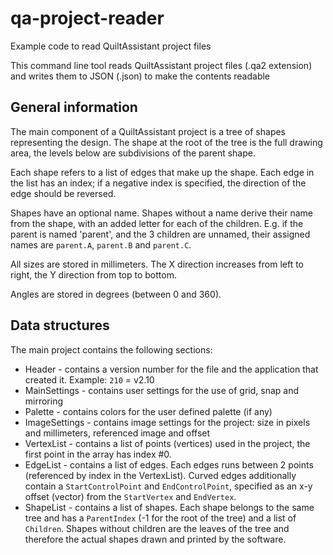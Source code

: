 # qa-project-reader
Example code to read QuiltAssistant project files

This command line tool reads QuiltAssistant project files (.qa2 extension) and writes them to JSON (.json) to make the contents readable

## General information

The main component of a QuiltAssistant project is a tree of shapes representing the design. The shape at the root of the tree is the full drawing area, the levels below are subdivisions of the parent shape.

Each shape refers to a list of edges that make up the shape. Each edge in the list has an index; if a negative index is specified, the direction of the edge should be reversed.

Shapes have an optional name. Shapes without a name derive their name from the shape, with an added letter for each of the children. E.g. if the parent is named 'parent', and the 3 children are unnamed, their assigned names are `parent.A`, `parent.B` and `parent.C`.

All sizes are stored in millimeters. The X direction increases from left to right, the Y direction from top to bottom.

Angles are stored in degrees (between 0 and 360).

## Data structures

The main project contains the following sections:
* Header - contains a version number for the file and the application that created it. Example: `210` = v2.10
* MainSettings - contains user settings for the use of grid, snap and mirroring
* Palette - contains colors for the user defined palette (if any)
* ImageSettings - contains image settings for the project: size in pixels and millimeters, referenced image and offset
* VertexList - contains a list of points (vertices) used in the project, the first point in the array has index #0. 
* EdgeList - contains a list of edges. Each edges runs between 2 points (referenced by index in the VertexList). Curved edges additionally contain a `StartControlPoint` and `EndControlPoint`, specified as an x-y offset (vector) from the `StartVertex` and `EndVertex`.
* ShapeList - contains a list of shapes. Each shape belongs to the same tree and has a `ParentIndex` (-1 for the root of the tree) and a list of `Children`. Shapes without children are the leaves of the tree and therefore the actual shapes drawn and printed by the software.